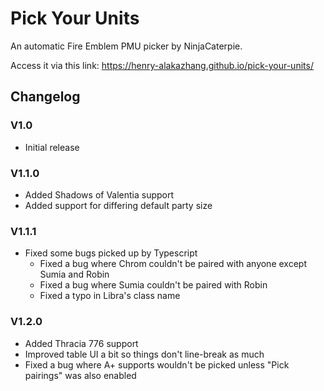 # Pick Your Units

An automatic Fire Emblem PMU picker by NinjaCaterpie.

Access it via this link:
https://henry-alakazhang.github.io/pick-your-units/

## Changelog

### V1.0

- Initial release

### V1.1.0

- Added Shadows of Valentia support
- Added support for differing default party size

### V1.1.1

- Fixed some bugs picked up by Typescript
  - Fixed a bug where Chrom couldn't be paired with anyone except Sumia and Robin
  - Fixed a bug where Sumia couldn't be paired with Robin
  - Fixed a typo in Libra's class name

### V1.2.0

- Added Thracia 776 support
- Improved table UI a bit so things don't line-break as much
- Fixed a bug where A+ supports wouldn't be picked unless "Pick pairings" was also enabled
